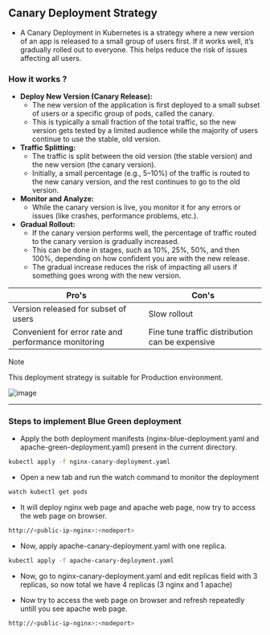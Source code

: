 ## Canary Deployment Strategy

- A Canary Deployment in Kubernetes is a strategy where a new version of an app is released to a small group of users first. If it works well, it’s gradually rolled out to everyone. This helps reduce the risk of issues affecting all users.


### How it works ?

- <b>Deploy New Version (Canary Release):</b>
  - The new version of the application is first deployed to a small subset of users or a specific group of pods, called the canary.
  - This is typically a small fraction of the total traffic, so the new version gets tested by a limited audience while the majority of users continue to use the stable, old version.
- <b>Traffic Splitting:</b>
  - The traffic is split between the old version (the stable version) and the new version (the canary version).
  - Initially, a small percentage (e.g., 5–10%) of the traffic is routed to the new canary version, and the rest continues to go to the old version. 
- <b>Monitor and Analyze:</b>
  - While the canary version is live, you monitor it for any errors or issues (like crashes, performance problems, etc.).
- <b>Gradual Rollout:</b>
  - If the canary version performs well, the percentage of traffic routed to the canary version is gradually increased.
  - This can be done in stages, such as 10%, 25%, 50%, and then 100%, depending on how confident you are with the new release.
  - The gradual increase reduces the risk of impacting all users if something goes wrong with the new version. 

| Pro's    | Con's |
| -------- | ------- |
| Version released for subset of users | Slow rollout    |
| Convenient for error rate and performance monitoring | Fine tune traffic distribution can be expensive |

> [!Note]
> This deployment strategy is suitable for Production environment.

![image](https://github.com/user-attachments/assets/5d08039b-e06b-4c08-aaff-b68dc435d570)

---

### Steps to implement Blue Green deployment

- Apply the both deployment manifests (nginx-blue-deployment.yaml and apache-green-deployment.yaml) present in the current directory.
```bash
kubectl apply -f nginx-canary-deployment.yaml
```

- Open a new tab and run the watch command to monitor the deployment
```bash
watch kubectl get pods
```

- It will deploy nginx web page and apache web page, now try to access the web page on browser.

```bash
http://<public-ip-nginx>:<nodeport>
``` 

- Now, apply apache-canary-deployment.yaml with one replica.

```bash
kubectl apply -f apache-canary-deployment.yaml
```

- Now, go to nginx-canary-deployment.yaml and edit replicas field with 3 replicas, so now total we have 4 replicas (3 nginx and 1 apache)
 
- Now try to access the web page on browser and refresh repeatedly untill you see apache web page.

```bash
http://<public-ip-nginx>:<nodeport>
```

